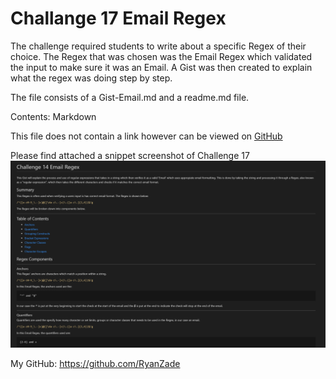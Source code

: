 # Challange 17 Email Regex

The challenge required students to write about a specific Regex of their choice. The Regex that was chosen was the Email Regex which validated the input to make sure it was an Email. A Gist was then created to explain what the regex was doing step by step.

The file consists of a Gist-Email.md and a readme.md file.

Contents: Markdown

This file does not contain a link however can be viewed on [GitHub](https://github.com/RyanZade)

Please find attached a snippet screenshot of Challenge 17
![screenshot](./screenshot.PNG "Screenshot")

My GitHub: <https://github.com/RyanZade>
